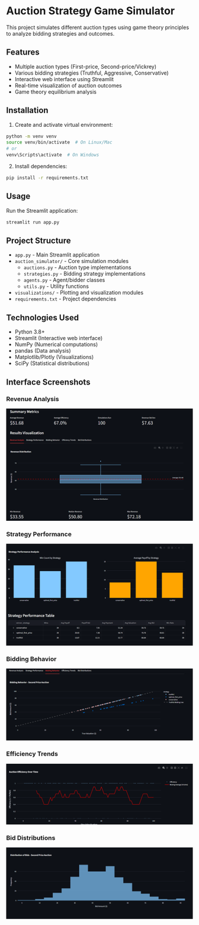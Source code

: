 # Auction Strategy Game Simulator

This project simulates different auction types using game theory principles to analyze bidding strategies and outcomes.

## Features

- Multiple auction types (First-price, Second-price/Vickrey)
- Various bidding strategies (Truthful, Aggressive, Conservative)
- Interactive web interface using Streamlit
- Real-time visualization of auction outcomes
- Game theory equilibrium analysis

## Installation

1. Create and activate virtual environment:
```bash
python -m venv venv
source venv/bin/activate  # On Linux/Mac
# or
venv\Scripts\activate  # On Windows
```

2. Install dependencies:
```bash
pip install -r requirements.txt
```

## Usage

Run the Streamlit application:
```bash
streamlit run app.py
```

## Project Structure

- `app.py` - Main Streamlit application
- `auction_simulator/` - Core simulation modules
  - `auctions.py` - Auction type implementations
  - `strategies.py` - Bidding strategy implementations
  - `agents.py` - Agent/bidder classes
  - `utils.py` - Utility functions
- `visualizations/` - Plotting and visualization modules
- `requirements.txt` - Project dependencies

## Technologies Used

- Python 3.8+
- Streamlit (Interactive web interface)
- NumPy (Numerical computations)
- pandas (Data analysis)
- Matplotlib/Plotly (Visualizations)
- SciPy (Statistical distributions)

## Interface Screenshots

### Revenue Analysis
![Revenue Analysis](screenshots/revenue_analysis.png)

### Strategy Performance
![Strategy Performance](screenshots/strat_perf.png)

### Bidding Behavior
![Bidding Behavior](screenshots/bid_behav.png)

### Efficiency Trends
![Efficiency Trends](screenshots/eff_trends.png)

### Bid Distributions
![Bid Distributions](screenshots/bid_distrbs.png)
